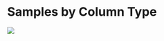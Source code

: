 # Samples by Column Type

<img src="https://telemetry.sharepointpnp.com/sp-dev-list-formatting/docs/groupings/columntype" />